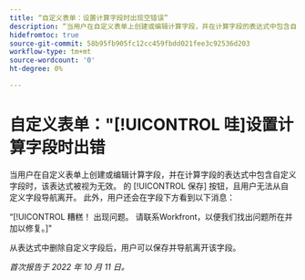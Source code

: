 ```yaml
---
title: “自定义表单：设置计算字段时出现空错误”
description: “当用户在自定义表单上创建或编辑计算字段，并在计算字段的表达式中包含自定义字段时，表达式被视为无效。 “保存”按钮处于禁用状态，用户无法从自定义字段导航离开。 此外，用户还会在字段下看到Whoops消息。”
hidefromtoc: true
source-git-commit: 58b95fb905fc12cc459fbdd021fee3c92536d203
workflow-type: tm+mt
source-wordcount: '0'
ht-degree: 0%

---
```



# 自定义表单：&quot;[!UICONTROL 哇]设置计算字段时出错

当用户在自定义表单上创建或编辑计算字段，并在计算字段的表达式中包含自定义字段时，该表达式被视为无效。 的 [!UICONTROL 保存] 按钮，且用户无法从自定义字段导航离开。 此外，用户还会在字段下方看到以下消息：

“[!UICONTROL 糟糕！ 出现问题。 请联系Workfront，以便我们找出问题所在并加以修复。]&quot;

从表达式中删除自定义字段后，用户可以保存并导航离开该字段。

_首次报告于 2022 年 10 月 11 日。_

